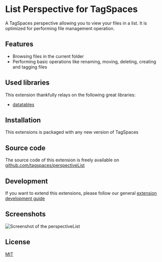 # List Perspective for TagSpaces

A TagSpaces perspective allowing you to view your files in a list. It is optimized for performing file management operation.

## Features

* Browsing files in the current folder
* Performing basic operations like renaming, moving, deleting, creating and tagging files

## Used libraries
This extension thankfully relays on the following great libraries:

* [datatables](https://www.datatables.net/)

## Installation

This extensions is packaged with any new version of TagSpaces

## Source code

The source code of this extension is freely available on [github.com/tagspaces/perspectiveList](https://github.com/tagspaces/perspectiveList/)

## Development

If you want to extend this extensions, please follow our general [extension development guide](http://tagspaces.org/documentation/extension-development-guide)

## Screenshots

![Screenshot of the perspectiveList](http://tagspaces.org/extensions/perspectiveList/perspectiveList-screenshot.png)

## License

[MIT](https://github.com/tagspaces/perspectiveList/blob/master/LICENSE.txt)

